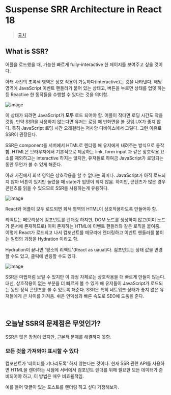 # Suspense SRR Architecture in React 18

> [출처](https://blog.mathpresso.com/suspense-ssr-architecture-in-react-18-ec75e80eb68d)

## What is SSR?

어플을 로드했을 때, 가능한 빠르게 fully-interactive 한 페이지를 보여주고 싶을 것이다.

아래 사진의 초록색 영역은 상호 작용이 가능하다(interactive)는 것을 나타낸다. 해당 영역에 JavaScript 이벤트 핸들러가 붙어 있는 상태고, 버튼을 누르면 상태를 업뎃 하는 등 Reactive 한 동작들을 수행할 수 있다는 것을 의미함.

![image](https://github.com/pozafly/TIL/assets/59427983/f9545eeb-d685-46de-b412-727e30b5aea0)

이 상태가 되려면 JavaScript가 **모두** 로드 되어야 함. 어플이 작다면 로딩 시간도 작을 것임. 만약 SSR을 사용하지 않는다면 유저는 로딩 때 빈화면을 볼 것임.UX가 좋지 않다. 특히 JavaScript 로딩 시간 오래걸리는 저사양 디바이스에서 그렇다. 그런 이유로 SSR이 권장된다.

SSR은 component를 서버에서 HTML로 렌더링 해 유저에게 내려주는 방식으로 동작함. HTML은 브라우저에서 기본적으로 제공하는 link, form input 과 같은 상호작용 요소를 제외하고는 interactive 하지는 않지만, 유저들로 하여금 JavaScript가 로딩되는 동안 무언가 볼 수 있게 해준다.

아래 사진에서 회색 영역은 상호작용을 할 수 없다는 의미다. JavaScript가 아직 로드되지 않아 버튼이 있지만 눌렀을 때 state가 업뎃이 되지 않음. 하지만, 콘텐츠가 많은 경우 콘텐츠를 읽을 수 있으므로 SSR을 사용하는게 유용하다.

![image](https://github.com/pozafly/TIL/assets/59427983/313e48e0-45d4-4e03-b3c3-fc66a25c2976)

React와 어플이 모두 로드되면 회색 영역의 HTML이 상호작용하도록 만들어야 함.

리액트는 메모리상에 컴포넌트를 렌더링 하지만, DOM 노드를 생성하지 않고(이미 노드가 문서에 존재하므로) 이미 존재하는 HTML에 이벤트 핸들러와 같은 로직을 붙여줌. 이렇게 React가 로드되고 나서 컴포넌트를 메모리에 렌더링하고 이벤트 핸들러를 붙이는 일련의 과정을 Hydration 이라고 함.

Hydration이 끝나면 '평소의 리액트'(React as uaual)다. 컴포넌트는 상태 값을 변경할 수도 있고, 클릭에 반응할 수도 있다.

![image](https://github.com/pozafly/TIL/assets/59427983/f9545eeb-d685-46de-b412-727e30b5aea0)

SSR은 마법처럼 보일 수 있지만 이 과정 자체로는 상호작용을 더 빠르게 만들지 않는다. 대신, 상호작용이 없는 부분을 더 빠르게 볼 수 있게 해 유저들이 JavaScript가 로드되는 동안 정적 콘텐츠를 볼 수 있도록 해준다. SSR은 특히 네트워크 상태가 좋지 않은 유저들에게 큰 차이를 가져옴. 쉬운 인덱싱과 빠른 속도로 SEO에 도움을 준다.

<br/>

## 오늘날 SSR의 문제점은 무엇인가?

SSR은 많은 장점이 있지만, 근본적 문제를 해결하지 못함.

### 모든 것을 가져와야 표시할 수 있다

컴포넌트가 '데이터를 기다리도록' 하지 않는다는 것이다. 현재 SSR 관련 API를 사용하면 HTML을 렌더하는 시점에 서버에서 컴포넌트 렌더를 위해 필요한 모든 데이터가 준비되어야 하고, 이 방법은 매우 비효율적임.

예를 들어 댓글이 있는 포스트를 렌더링 하고 싶다 가정해보자.
